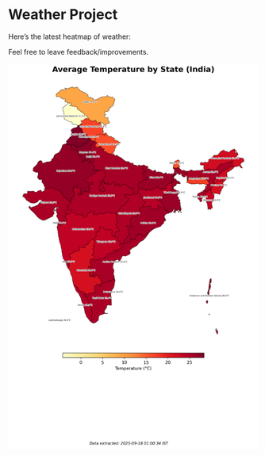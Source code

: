 # Weather Project

Here’s the latest heatmap of weather:

Feel free to leave feedback/improvements.

![India Heatmap](docs/assets/india_heatmap.png?v=CB0C5C)
